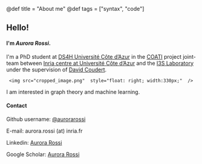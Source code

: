 @def title = "About me"
@def tags = ["syntax", "code"]

## Hello!

#### I'm *Aurora Rossi*.



I'm a PhD student at [DS4H Université Côte d’Azur](https://ds4h.univ-cotedazur.eu/) in the [COATI](https://team.inria.fr/coati/) project joint-team between [Inria centre at Université Côte d’Azur](https://www.inria.fr/en/inria-centre-universite-cote-azur) and the [I3S Laboratory](https://www.i3s.unice.fr/en) under the supervision of [David Coudert](http://www-sop.inria.fr/members/David.Coudert/index.shtml).

~~~
 <img src="cropped_image.png"  style="float: right; width:330px;"  />
~~~

I am interested in graph theory and machine learning.


#### Contact
Github username: [@aurorarossi](https://github.com/aurorarossi)

E-mail: aurora.rossi (at) inria.fr

Linkedin: [Aurora Rossi](https://www.linkedin.com/in/aurora-rossi-420b5616a/)

Google Scholar: [Aurora Rossi](https://scholar.google.com/citations?user=3aIZuFkAAAAJ&hl=it)
